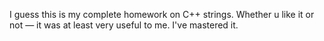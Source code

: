 I guess this is my complete homework on C++ strings. Whether u like it or not — it was at least very useful to me. I've mastered it.
